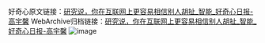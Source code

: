 好奇心原文链接：[研究说，你在互联网上更容易相信别人胡扯_智能_好奇心日报-高宇馨](https://www.qdaily.com/articles/6159.html)
WebArchive归档链接：[研究说，你在互联网上更容易相信别人胡扯_智能_好奇心日报-高宇馨](http://web.archive.org/web/20190623170007/https://www.qdaily.com/articles/6159.html)
![image](http://ww3.sinaimg.cn/large/007d5XDply1g3whg5h7l1j30u02xy7wh)